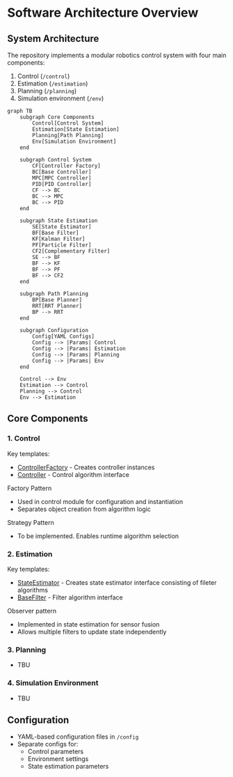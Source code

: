 # Software Architecture Overview
## System Architecture
The repository implements a modular robotics control system with four main components:

1. Control (`/control`)
2. Estimation (`/estimation`)
3. Planning (`/planning`)
4. Simulation environment (`/env`)

```mermaid
graph TB
    subgraph Core Components
        Control[Control System]
        Estimation[State Estimation]
        Planning[Path Planning]
        Env[Simulation Environment]
    end

    subgraph Control System
        CF[Controller Factory]
        BC[Base Controller]
        MPC[MPC Controller]
        PID[PID Controller]
        CF --> BC
        BC --> MPC
        BC --> PID
    end

    subgraph State Estimation
        SE[State Estimator]
        BF[Base Filter]
        KF[Kalman Filter]
        PF[Particle Filter]
        CF2[Complementary Filter]
        SE --> BF
        BF --> KF
        BF --> PF
        BF --> CF2
    end

    subgraph Path Planning
        BP[Base Planner]
        RRT[RRT Planner]
        BP --> RRT
    end

    subgraph Configuration
        Config[YAML Configs]
        Config --> |Params| Control
        Config --> |Params| Estimation 
        Config --> |Params| Planning
        Config --> |Params| Env
    end

    Control --> Env
    Estimation --> Control
    Planning --> Control
    Env --> Estimation
```

## Core Components
### 1. Control
Key templates:
 - [ControllerFactory](control/controller_factory.py) - Creates controller instances
 - [Controller](control/algorithm/base.py) - Control algorithm interface

Factory Pattern
- Used in control module for configuration and instantiation
- Separates object creation from algorithm logic

Strategy Pattern
- To be implemented. Enables runtime algorithm selection
  
### 2. Estimation
Key templates:
  - [StateEstimator](estimation/state_estimator.py) - Creates state estimator interface consisting of fileter algorithms
  - [BaseFilter](estimation/algorithm/base.py) - Filter algorithm interface

Observer pattern
- Implemented in state estimation for sensor fusion
- Allows multiple filters to update state independently

### 3. Planning
- TBU

### 4. Simulation Environment
- TBU


## Configuration
- YAML-based configuration files in `/config`
- Separate configs for:
    - Control parameters
    - Environment settings
    - State estimation parameters
